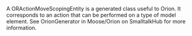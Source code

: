 A ORActionMoveScopingEntity is a generated class useful to Orion. It corresponds to an action that can be performed on a type of model element. See OrionGenerator in Moose/Orion on SmalltalkHub for more information.